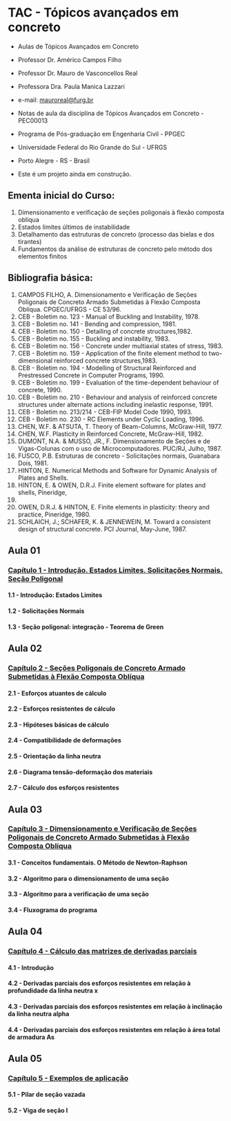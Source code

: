# __TAC - Tópicos avançados em concreto__  
* Aulas de Tópicos Avançados em Concreto
* Professor Dr. Américo Campos Filho
* Professor Dr. Mauro de Vasconcellos Real
* Professora Dra. Paula Manica Lazzari

* e-mail: mauroreal@furg.br
* Notas de aula da disciplina de Tópicos Avançados em Concreto - PEC00013
* Programa de Pós-graduação em Engenharia Civil  - PPGEC
* Universidade Federal do Rio Grande do Sul - UFRGS
* Porto Alegre - RS - Brasil
* Este é um projeto ainda em construção.

## __Ementa inicial do Curso:__

1. Dimensionamento e verificação de seções poligonais à flexão composta oblíqua
2. Estados limites últimos de instabilidade
3. Detalhamento das estruturas de concreto (processo das bielas e dos tirantes)
4. Fundamentos da análise de estruturas de concreto pelo método dos elementos finitos 


## __Bibliografia básica:__

1. CAMPOS FILHO, A. Dimensionamento e Verificação de Seções Poligonais de 
Concreto Armado Submetidas à Flexão Composta Oblíqua. CPGEC/UFRGS - CE 
53/96. 
2. CEB - Boletim no. 123 - Manual of Buckling and Instability, 1978. 
3. CEB - Boletim no. 141 - Bending and compression, 1981. 
4. CEB - Boletim no. 150 - Detailing of concrete structures,1982. 
5. CEB - Boletim no. 155 - Buckling and instability, 1983. 
6. CEB - Boletim no. 156 - Concrete under multiaxial states of stress, 1983. 
7. CEB - Boletim no. 159 - Application of the finite element method to two-dimensional 
reinforced concrete structures,1983. 
8. CEB - Boletim no. 194 - Modelling of Structural Reinforced and Prestressed Concrete in 
Computer Programs, 1990. 
9. CEB - Boletim no. 199 - Evaluation of the time-dependent behaviour of concrete, 1990. 
10. CEB - Boletim no. 210 - Behaviour and analysis of reinforced concrete structures under 
alternate actions including inelastic response, 1991. 
11. CEB - Boletim no. 213/214 - CEB-FIP Model Code 1990, 1993. 
12. CEB - Boletim no. 230 - RC Elements under Cyclic Loading, 1996. 
13. CHEN, W.F. & ATSUTA, T.  Theory of Beam-Columns, McGraw-Hill, 1977. 
14. CHEN, W.F.  Plasticity in Reinforced Concrete, McGraw-Hill, 1982. 
15. DUMONT, N.A. & MUSSO, JR., F. Dimensionamento de Seções e de Vigas-Colunas com 
o uso de Microcomputadores. PUC/RJ, Julho, 1987. 
16. FUSCO, P.B.  Estruturas de concreto - Solicitações normais, Guanabara Dois, 1981. 
17. HINTON, E. Numerical Methods and Software for Dynamic Analysis of Plates and Shells. 
18. HINTON, E. & OWEN, D.R.J. Finite element software for plates and shells, Pineridge, 
1984. 
19. OWEN, D.R.J. & HINTON, E. Finite elements in plasticity: theory and practice, 
Pineridge, 1980. 
20. SCHLAICH, J.; SCHAFER, K. & JENNEWEIN, M.  Toward a consistent design of structural 
concrete.  PCI Journal, May-June, 1987. 

## __Aula 01__

### [Capítulo 1 - Introdução. Estados Limites. Solicitações Normais. Seção Poligonal](https://nbviewer.org/github/mvreal/TAC/blob/main/Capitulo_1-1.ipynb)

#### 1.1 - Introdução: Estados Limites
#### 1.2 - Solicitações Normais
#### 1.3 - Seção poligonal: integração - Teorema de Green

## __Aula 02__

### [Capítulo 2 - Seções Poligonais de Concreto Armado Submetidas à Flexão Composta Oblíqua](https://nbviewer.org/github/mvreal/TAC/blob/main/Capitulo_2-1.ipynb)


#### 2.1 - Esforços atuantes de cálculo
#### 2.2 - Esforços resistentes de cálculo
#### 2.3 - Hipóteses básicas de cálculo
#### 2.4 - Compatibilidade de deformações
#### 2.5 - Orientação da linha neutra
#### 2.6 - Diagrama tensão-deformação dos materiais
#### 2.7 - Cálculo dos esforços resistentes



## __Aula 03__

### [Capítulo 3 - Dimensionamento e Verificação de Seções Poligonais de Concreto Armado Submetidas à Flexão Composta Oblíqua](https://nbviewer.org/github/mvreal/TAC/blob/main/Capitulo_3-1.ipynb)

#### 3.1 - Conceitos fundamentais. O Método de Newton-Raphson
#### 3.2 - Algoritmo para o dimensionamento de uma seção
#### 3.3 - Algoritmo para a verificação de uma seção
#### 3.4 - Fluxograma do programa


## __Aula 04__

### [Capítulo 4 - Cálculo das matrizes de derivadas parciais](https://nbviewer.org/github/mvreal/TAC/blob/main/Capitulo_4-1.ipynb)
#### 4.1 - Introdução
#### 4.2 - Derivadas parciais dos esforços resistentes em relação à profundidade da linha neutra x
#### 4.3 - Derivadas parciais dos esforços resistentes em relação à inclinação  da linha neutra alpha
#### 4.4 - Derivadas parciais dos esforços resistentes em relação à área total de armadura As



## __Aula 05__

### [Capítulo 5 - Exemplos de aplicação](https://nbviewer.org/github/mvreal/TAC/blob/main/Capitulo_5-1.ipynb)

#### 5.1 - Pilar de seção vazada
#### 5.2 - Viga de seção I
